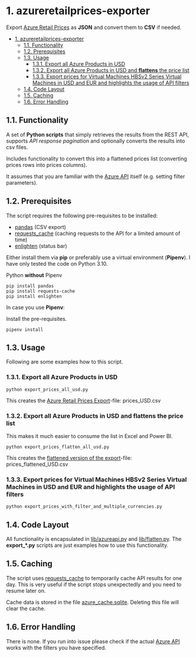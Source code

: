 # 1. azureretailprices-exporter

Export [Azure Retail Prices](https://docs.microsoft.com/en-us/rest/api/cost-management/retail-prices/azure-retail-prices) as **JSON** and convert them to **CSV** if needed.

- [1. azureretailprices-exporter](#1-azureretailprices-exporter)
  - [1.1. Functionality](#11-functionality)
  - [1.2. Prerequisites](#12-prerequisites)
  - [1.3. Usage](#13-usage)
    - [1.3.1. Export all Azure Products in USD](#131-export-all-azure-products-in-usd)
    - [1.3.2. Export all Azure Products in USD and **flattens** the price list](#132-export-all-azure-products-in-usd-and-flattens-the-price-list)
    - [1.3.3. Export prices for Virtual Machines HBSv2 Series Virtual Machines in USD and EUR and highlights the usage of API filters](#133-export-prices-for-virtual-machines-hbsv2-series-virtual-machines-in-usd-and-eur-and-highlights-the-usage-of-api-filters)
  - [1.4. Code Layout](#14-code-layout)
  - [1.5. Caching](#15-caching)
  - [1.6. Error Handling](#16-error-handling)

## 1.1. Functionality

A set of **Python scripts** that simply retrieves the results from the REST API, supports _API response pagination_ and optionally converts the results into csv files.

Includes functionality to convert this into a flattened prices list (converting prices rows into prices columns).

It assumes that you are familiar with the [Azure API](https://docs.microsoft.com/en-us/rest/api/cost-management/retail-prices/azure-retail-prices) itself (e.g. setting filter parameters).

## 1.2. Prerequisites

The script requires the following pre-requisites to be installed:

- [pandas](https://pandas.pydata.org/) (CSV export)
- [requests_cache](https://pypi.org/project/requests-cache/) (caching requests to the API for a limited amount of time)
- [enlighten](https://pypi.org/project/enlighten/) (status bar)

Either install them via **pip** or preferably use a virtual environment (**Pipenv**). I have only tested the code on Python 3.10.

Python **without** Pipenv

```console
pip install pandas
pip install requests-cache
pip install enlighten
```

In case you use **Pipenv**:

Install the pre-requisites.

```console
pipenv install
```

## 1.3. Usage

Following are some examples how to this script.

### 1.3.1. Export all Azure Products in USD

```console
python export_prices_all_usd.py
```

This creates the [Azure Retail Prices Export](prices_USD.csv)-file: prices_USD.csv

### 1.3.2. Export all Azure Products in USD and **flattens** the price list

This makes it much easier to consume the list in Excel and Power BI.

```console
python export_prices_flatten_all_usd.py
```

This creates the [flattened version of the export](prices_flattened_USD.csv)-file: prices_flattened_USD.csv

### 1.3.3. Export prices for Virtual Machines HBSv2 Series Virtual Machines in USD and EUR and highlights the usage of API filters

```console
python export_prices_with_filter_and_multiple_currencies.py
```

## 1.4. Code Layout

All functionality is encapsulated in [lib/azureapi.py](lib/azureapi.py) and [lib/flatten.py](lib/flatten.py). The **export\_\*.py** scripts are just examples how to use this functionality.

## 1.5. Caching

The script uses [requests_cache](https://pypi.org/project/requests-cache) to temporarily cache API results for one day. This is very useful if the script stops unexpectedly and you need to resume later on.

Cache data is stored in the file [azure_cache.sqlite](azure_cache.sqlite). Deleting this file will clear the cache.

## 1.6. Error Handling

There is none. If you run into issue please check if the actual [Azure API](https://docs.microsoft.com/en-us/rest/api/cost-management/retail-prices/azure-retail-prices) works with the filters you have specified.
